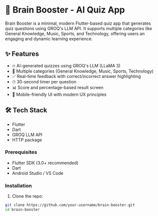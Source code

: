 # 🧠 Brain Booster - AI Quiz App

Brain Booster is a minimal, modern Flutter-based quiz app that generates quiz questions using GROQ's LLM API. It supports multiple categories like General Knowledge, Music, Sports, and Technology, offering users an engaging and dynamic learning experience.

## ✨ Features

- 🔥 AI-generated quizzes using GROQ's LLM (LLaMA 3)
- 🎯 Multiple categories (General Knowledge, Music, Sports, Technology)
- ✅ Real-time feedback with correct/incorrect answer highlighting
- ⏱ 30-second timer per question
- 📊 Score and percentage-based result screen
- 📱 Mobile-friendly UI with modern UX principles

## 🛠️ Tech Stack

- Flutter
- Dart
- GROQ LLM API
- HTTP package

### Prerequisites

- Flutter SDK (3.0+ recommended)
- Dart
- Android Studio / VS Code

### Installation

1. Clone the repo:

```bash
git clone https://github.com/your-username/brain-booster.git
cd brain-booster
